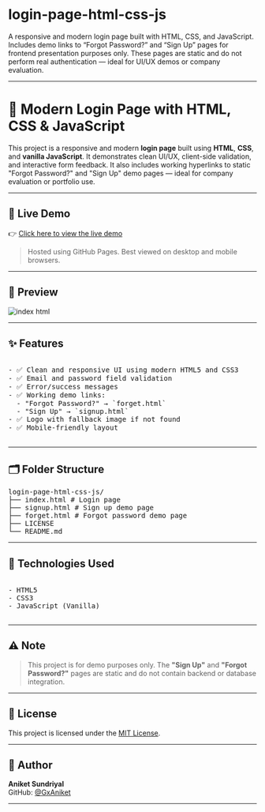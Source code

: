# login-page-html-css-js

A responsive and modern login page built with HTML, CSS, and JavaScript. Includes demo links to “Forgot Password?” and “Sign Up” pages for frontend presentation purposes only. These pages are static and do not perform real authentication — ideal for UI/UX demos or company evaluation.

---

# 🔐 Modern Login Page with HTML, CSS & JavaScript

This project is a responsive and modern **login page** built using **HTML**, **CSS**, and **vanilla JavaScript**. It demonstrates clean UI/UX, client-side validation, and interactive form feedback. It also includes working hyperlinks to static "Forgot Password?" and "Sign Up" demo pages — ideal for company evaluation or portfolio use.

---

## 🚀 Live Demo

👉 [Click here to view the live demo](https://gxaniket.github.io/login-page-html-css-js/)

> Hosted using GitHub Pages. Best viewed on desktop and mobile browsers.

---

## 📸 Preview



![index html](https://github.com/user-attachments/assets/dd7f3291-8db9-464d-b8aa-46777424bc34)



---

## ✨ Features
<pre>
  
- ✅ Clean and responsive UI using modern HTML5 and CSS3
- ✅ Email and password field validation
- ✅ Error/success messages
- ✅ Working demo links:
  - "Forgot Password?" → `forget.html`
  - "Sign Up" → `signup.html`
- ✅ Logo with fallback image if not found
- ✅ Mobile-friendly layout
  
</pre>
---

## 🗂️ Folder Structure
<pre>
login-page-html-css-js/
├── index.html # Login page
├── signup.html # Sign up demo page
├── forget.html # Forgot password demo page
├── LICENSE
└── README.md
</pre>
---

## 🔧 Technologies Used
<pre>
  
- HTML5
- CSS3
- JavaScript (Vanilla)
  
</pre>
---

## ⚠️ Note

> This project is for demo purposes only. The **"Sign Up"** and **"Forgot Password?"** pages are static and do not contain backend or database integration.

---

## 📄 License

This project is licensed under the [MIT License](LICENSE).

---

## 👤 Author

**Aniket Sundriyal**  
GitHub: [@GxAniket](https://github.com/GxAniket)

---
